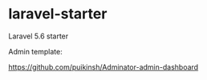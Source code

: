 # laravel-starter
Laravel 5.6 starter


Admin template:

https://github.com/puikinsh/Adminator-admin-dashboard
